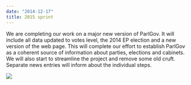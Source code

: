 ```yaml
---
date: "2014-12-17"
title: 2015 sprint
---
```


We are completing our work on a major new version of ParlGov. It will include all data updated to votes level, the 2014 EP election and a new version of the web page. This will complete our effort to establish ParlGov as a coherent source of information about parties, elections and cabinets. We will also start to streamline the project and remove some old cruft. Separate news entries will inform about the individual steps.

![](/images/parliament-germany.jpg)
